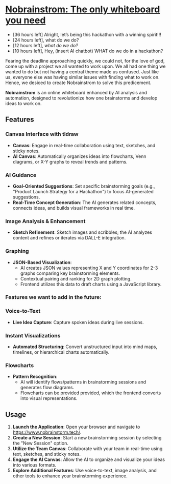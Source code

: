 # [Nobrainstrom: The only whiteboard you need](https://www.nobrainstorm.tech/)

- [36 hours left] Alright, let’s being this hackathon with a winning spirit!!! <br/>
- [24 hours left], what do we do? <br/>
- [12 hours left], *what do we do?* </br>
- [10 hours left], Hey, (insert AI chatbot) WHAT do we do in a hackathon?


Fearing the deadline approaching quickly, we could not, for the love of god, come up with a project we all wanted to work upon. We all had one thing we wanted to do but not having a central theme made us confused. Just like us, everyone else was having similar issues with finding what to work on. Hence, we desiced to create Nobrainstrom to solve this predicement.

**Nobrainstrom** is an online whiteboard enhanced by AI analysis and automation, designed to revolutionize how one brainstorms and develop ideas to work on.

## Features

### Canvas Interface with tldraw

- **Canvas**: Engage in real-time collaboration using text, sketches, and sticky notes.
- **AI Canvas**: Automatically organizes ideas into flowcharts, Venn diagrams, or X-Y graphs to reveal trends and patterns.

### AI Guidance

- **Goal-Oriented Suggestions**: Set specific brainstorming goals (e.g., "Product Launch Strategy for a Hackathon") to focus AI-generated suggestions.
- **Real-Time Concept Generation**: The AI generates related concepts, connects ideas, and builds visual frameworks in real time.

### Image Analysis & Enhancement

- **Sketch Refinement**: Sketch images and scribbles; the AI analyzes content and refines or iterates via DALL-E integration.

### Graphing

- **JSON-Based Visualization**:
  - AI creates JSON values representing X and Y coordinates for 2-3 graphs comparing key brainstorming elements.
  - Contextual pairing and ranking for 2D graph plotting.
  - Frontend utilizes this data to draft charts using a JavaScript library.

### Features we want to add in the future:

### Voice-to-Text

- **Live Idea Capture**: Capture spoken ideas during live sessions.

### Instant Visualizations

- **Automated Structuring**: Convert unstructured input into mind maps, timelines, or hierarchical charts automatically.

### Flowcharts

- **Pattern Recognition**:
  - AI will identify flows/patterns in brainstorming sessions and generates flow diagrams.
  - Flowcharts can be provided provided, which the frontend converts into visual representations.

## Usage

1. **Launch the Application**: Open your browser and navigate to https://www.nobrainstorm.tech/.
2. **Create a New Session**: Start a new brainstorming session by selecting the "New Session" option.
3. **Utilize the Team Canvas**: Collaborate with your team in real-time using text, sketches, and sticky notes.
4. **Engage the AI Canvas**: Allow the AI to organize and visualize your ideas into various formats.
5. **Explore Additional Features**: Use voice-to-text, image analysis, and other tools to enhance your brainstorming experience.
